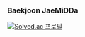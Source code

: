 ### Baekjoon JaeMiDDa

[![Solved.ac 프로필](http://mazassumnida.wtf/api/v2/generate_badge?boj=daniel5309)](https://solved.ac/daniel5309)


